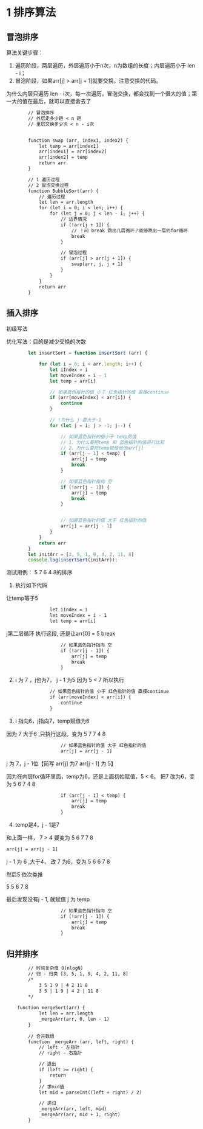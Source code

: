 # 1 排序算法

## 冒泡排序

算法关键步骤：

1. 遍历阶段，两层遍历，外层遍历小于n次，n为数组的长度；内层遍历小于 len - i；
2. 冒泡阶段，如果arr[j] > arr[j + 1]就要交换。注意交换的代码。

为什么内层只遍历 len - i次，每一次遍历，冒泡交换，都会找到一个很大的值；第一大的值在最后，就可以直接舍去了

```diff
        // 冒泡排序
        // 外层走多少趟 < n 趟
        // 里层交换多少次 < n - i次


        function swap (arr, index1, index2) {
            let temp = arr[index1]
            arr[index1] = arr[index2]
            arr[index2] = temp
            return arr
        }

        // 1 遍历过程
        // 2 冒泡交换过程
        function BubbleSort(arr) {
            // 遍历过程
            let len = arr.length
            for (let i = 0; i < len; i++) {
                for (let j = 0; j < len - i; j++) {
                    // 边界情况
                    if (!arr[j + 1]) {
                        // ！问 break 跳出几层循环？能够跳出一层的for循环
                        break
                    }

                    // 冒泡过程
                    if (arr[j] > arr[j + 1]) {
                        swap(arr, j, j + 1)
                    }
                }
            }
            return arr
        }
```



## 插入排序

初级写法





优化写法：目的是减少交换的次数

```js
        let insertSort = function insertSort (arr) {

            for (let i = 0; i < arr.length; i++) {
                let iIndex = i
                let moveIndex = i - 1
                let temp = arr[i]

                // 如果蓝色指针的值 小于 红色指针的值 直接continue
                if (arr[moveIndex] < arr[i]) {
                    continue
                }

                // !为什么 j 要大于-1
                for (let j = i; j > -1; j--) {

                    // 如果蓝色指针的值小于 temp的值 
                    // 1、为什么要把temp 和 蓝色指针的值进行比较
                    // 2、为什么要把temp赋值给他arr[j]
                    if (arr[j - 1] < temp) {
                        arr[j] = temp
                        break
                    }

                    // 如果蓝色指针指向 空
                    if (!arr[j - 1]) {
                        arr[j] = temp
                        break
                    }


                    // 如果蓝色指针的值 大于 红色指针的值
                    arr[j] = arr[j - 1]
                }
            }
            return arr
        }
        let initArr = [3, 5, 1, 9, 4, 2, 11, 8]
        console.log(insertSort(initArr));
```

测试用例： 5 7 6 4 8的排序

1. 执行如下代码

让temp等于5

```diff
                let iIndex = i
                let moveIndex = i - 1
                let temp = arr[i]
```

j第二层循环 执行这段, 还是让arr[0] = 5 break

```diff
                    // 如果蓝色指针指向 空
                    if (!arr[j - 1]) {
                        arr[j] = temp
                        break
                    }
```

2. i 为 7 ，j也为7， j - 1 为5 因为 5 < 7 所以执行

```diff
                // 如果蓝色指针的值 小于 红色指针的值 直接continue
                if (arr[moveIndex] < arr[i]) {
                    continue
                }
```

3. i 指向6，j指向7，temp赋值为6

因为 7 大于6 ,只执行这段。变为 5 7  7 4 8

```diff
                    // 如果蓝色指针的值 大于 红色指针的值
                    arr[j] = arr[j - 1]
```

j 为 7，j - 1位【简写 arr[j] 为7 arr[j - 1] 为 5】

因为在内层for循环里面，temp为6，还是上面初始赋值，5 < 6。 把7 改为6，变为 5 6 7 4 8

```diff
                    if (arr[j - 1] < temp) {
                        arr[j] = temp
                        break
                    }
```

4. temp是4，j - 1是7

和上面一样， 7 > 4 要变为 5 6 7 7 8

```diff
arr[j] = arr[j - 1]
```

j - 1 为 6 ,大于4， 改 7 为6，变为 5 6 6 7 8

然后5 依次类推

5 5 6 7 8

最后发现没有j - 1, 就赋值 j 为 temp

```diff
                    // 如果蓝色指针指向 空
                    if (!arr[j - 1]) {
                        arr[j] = temp
                        break
                    }
```





## 归并排序

```diff
        // 时间复杂度 O(nlogN)
        // 归 - 归类 [3, 5, 1, 9, 4, 2, 11, 8]
        /* 
            3 5 1 9 | 4 2 11 8
            3 5 | 1 9 | 4 2 | 11 8
        */
	
	function mergeSort(arr) {
            let len = arr.length
            _mergeArr(arr, 0, len - 1)
        }
        
        // 合并数组
        function _mergeArr (arr, left, right) {
            // left - 左指针
            // right - 右指针

            // 退出
            if (left >= right) {
                return
            }
            // 求mid值
            let mid = parseInt((left + right) / 2)

            // 递归
            _mergeArr(arr, left, mid)
            _mergeArr(arr, mid + 1, right)
        }
```



